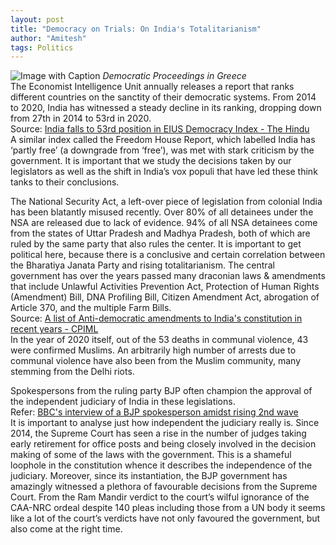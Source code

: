```yaml
---
layout: post
title: "Democracy on Trials: On India's Totalitarianism"
author: "Amitesh"
tags: Politics
---
```


![Image with Caption](https://cdn.britannica.com/s:800x450,c:crop/36/213436-138-4CE09AA6/Questions-answers-democracy.jpg)
_Democratic Proceedings in Greece_
<br>
The Economist Intelligence Unit annually releases a report that ranks different countries on the sanctity of their democratic systems. From 2014 to 2020, India has witnessed a steady decline in its ranking, dropping down from 27th in 2014 to 53rd in 2020.
<br>
Source: [India falls to 53rd position in EIUS Democracy Index - The Hindu](https://www.thehindu.com/news/national/india-falls-to-53rd-position-in-eius-democracy-index/article33739128.ece)
<br>
A similar index called the Freedom House Report, which labelled India has ‘partly free’ (a downgrade from ‘free’), was met with stark criticism by the government. It is important that we study the decisions taken by our legislators as well as the shift in India’s vox populi that have led these think tanks to their conclusions.

The National Security Act, a left-over piece of legislation from colonial India has been blatantly misused recently. Over 80% of all detainees under the NSA are released due to lack of evidence. 94% of all NSA detainees come from the states of Uttar Pradesh and Madhya Pradesh, both of which are ruled by the same party that also rules the center. It is important to get political here, because there is a conclusive and certain correlation between the Bharatiya Janata Party and rising totalitarianism. The central government has over the years passed many draconian laws & amendments that include Unlawful Activities Prevention Act, Protection of Human Rights (Amendment) Bill, DNA Profiling Bill, Citizen Amendment Act, abrogation of Article 370, and the multiple Farm Bills.
<br>
Source: [A list of Anti-democratic amendments to India's constitution in recent years - CPIML](https://www.cpiml.net/liberation/2019/07/draconian-and-anti-democratic-amendments-to-laws)
<br>
In the year of 2020 itself, out of the 53 deaths in communal violence, 43 were confirmed Muslims. An arbitrarily high number of arrests due to communal violence have also been from the Muslim community, many stemming from the Delhi riots. 

Spokespersons from the ruling party BJP often champion the approval of the independent judiciary of India in these legislations. 
<br>
Refer:  [BBC's interview of a BJP spokesperson amidst rising 2nd wave](https://www.youtube.com/watch?v=Hrr0rZLHqv0) 
<br>
It is important to analyse just how independent the judiciary really is. Since 2014, the Supreme Court has seen a rise in the number of judges taking early retirement for office posts and being closely involved in the decision making of some of the laws with the government. This is a shameful loophole in the constitution whence it describes the independence of the judiciary. Moreover, since its instantiation, the BJP government has amazingly witnessed a plethora of favourable decisions from the Supreme Court. From the Ram Mandir verdict to the court’s wilful ignorance of the CAA-NRC ordeal despite 140 pleas including those from a UN body it seems like a lot of the court’s verdicts have not only favoured the government, but also come at the right time. 
